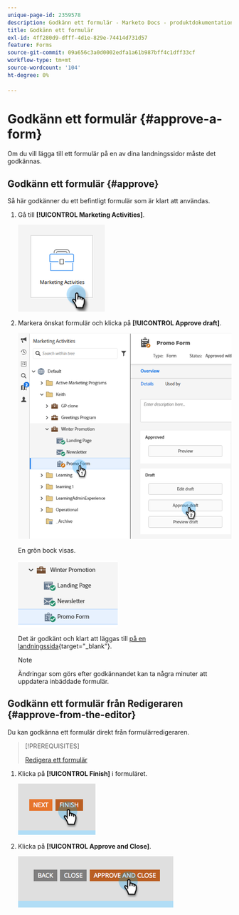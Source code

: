 ```yaml
---
unique-page-id: 2359578
description: Godkänn ett formulär - Marketo Docs - produktdokumentation
title: Godkänn ett formulär
exl-id: 4ff280d9-dfff-4d1e-829e-74414d731d57
feature: Forms
source-git-commit: 09a656c3a0d0002edfa1a61b987bff4c1dff33cf
workflow-type: tm+mt
source-wordcount: '104'
ht-degree: 0%

---
```


# Godkänn ett formulär {#approve-a-form}

Om du vill lägga till ett formulär på en av dina landningssidor måste det godkännas.

## Godkänn ett formulär {#approve}

Så här godkänner du ett befintligt formulär som är klart att användas.

1. Gå till **[!UICONTROL Marketing Activities]**.

   ![](assets/approve-a-form-1.png)

1. Markera önskat formulär och klicka på **[!UICONTROL Approve draft]**.

   ![](assets/approve-a-form-2.png)

   En grön bock visas.

   ![](assets/approve-a-form-3.png)

   Det är godkänt och klart att läggas till [på en landningssida](/help/marketo/product-docs/demand-generation/landing-pages/understanding-landing-pages/approve-unapprove-or-delete-a-landing-page.md){target="_blank"}.

   >[!NOTE]
   >
   >Ändringar som görs efter godkännandet kan ta några minuter att uppdatera inbäddade formulär.

## Godkänn ett formulär från Redigeraren {#approve-from-the-editor}

Du kan godkänna ett formulär direkt från formulärredigeraren.

>[!PREREQUISITES]
>
>[Redigera ett formulär](/help/marketo/product-docs/demand-generation/forms/form-actions/edit-a-form.md)

1. Klicka på **[!UICONTROL Finish]** i formuläret.

   ![](assets/approve-a-form-4.png)

1. Klicka på **[!UICONTROL Approve and Close]**.

   ![](assets/approve-a-form-5.png)
